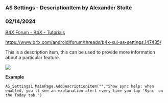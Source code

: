 ###  AS Settings - DescriptionItem by Alexander Stolte
### 02/14/2024
[B4X Forum - B4X - Tutorials](https://www.b4x.com/android/forum/threads/159268/)

<https://www.b4x.com/android/forum/threads/b4x-xui-as-settings.147435/>  
  
This is a description item, this can be used to provide more information about a particular feature.  
  
![](https://www.b4x.com/android/forum/attachments/150854)  
  
**Example**  

```B4X
AS_Settings1.MainPage.AddDescriptionItem("","Show sync help: when enabled, you'll see an explanation alert every time you tap 'Sync' on the Today tab.")
```